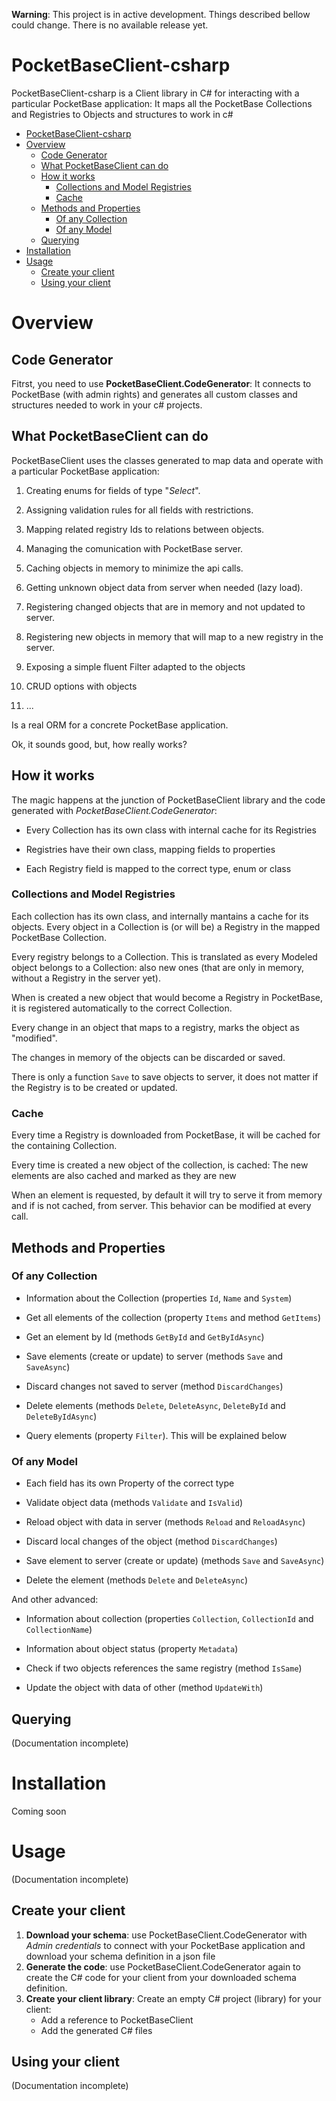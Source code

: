 **Warning**: This project is in active development. Things described bellow could change. There is no available release yet.

# PocketBaseClient-csharp

PocketBaseClient-csharp is a Client library in C# for interacting with a particular PocketBase application: It maps all the PocketBase Collections and Registries to Objects and structures to work in c#

* [PocketBaseClient-csharp](#pocketbaseclient-csharp)
* [Overview](#overview)
  * [Code Generator](#code-generator)
  * [What PocketBaseClient can do](#what-pocketbaseclient-can-do)
  * [How it works](#how-it-works)
    * [Collections and Model Registries](#collections-and-model-registries)
    * [Cache](#cache)
  * [Methods and Properties](#methods-and-properties)
    * [Of any Collection](#of-any-collection)
    * [Of any Model](#of-any-model)
  * [Querying](#querying)
* [Installation](#installation)
* [Usage](#usage)
  * [Create your client](#create-your-client)
  * [Using your client](#using-your-client)

# Overview

## Code Generator

Fitrst, you need to use **PocketBaseClient.CodeGenerator**: It connects to PocketBase (with admin rights) and generates all custom classes and structures needed to work in your c# projects.

## What PocketBaseClient can do

PocketBaseClient uses the classes generated to map data and operate with a particular PocketBase application: 

1. Creating enums for fields of type "*Select*".

2. Assigning validation rules for all fields with restrictions.

3. Mapping related registry Ids to relations between objects.

4. Managing the comunication with PocketBase server.

5. Caching objects in memory to minimize the api calls.

6. Getting unknown object data from server when needed (lazy load).

7. Registering changed objects that are in memory and not updated to server.

8. Registering new objects in memory that will map to a new registry in the server. 

9. Exposing a simple fluent Filter adapted to the objects

10. CRUD options with objects

11. ...

Is a real ORM for a concrete PocketBase application.

Ok, it sounds good, but, how really works?

## How it works

The magic happens at the junction of PocketBaseClient library and the code generated with *PocketBaseClient.CodeGenerator*:

- Every Collection has its own class with internal cache for its Registries

- Registries have their own class, mapping fields to properties

- Each Registry field is mapped to the correct type, enum or class

### Collections and Model Registries

Each collection has its own class, and internally mantains a cache for its objects. Every object in a Collection is (or will be) a Registry in the mapped PocketBase Collection.

Every registry belongs to a Collection. This is translated as every Modeled object belongs to a Collection: also new ones (that are only in memory, without a Registry in the server yet).

When is created a new object that would become a Registry in PocketBase, it is registered automatically to the correct Collection.

Every change in an object that maps to a registry, marks the object as "modified".

The changes in memory of the objects can be discarded or saved.

There is only a function `Save` to save objects to server, it does not matter if the Registry is to be created or updated.

### Cache

Every time a Registry is downloaded from PocketBase, it will be cached for the containing Collection. 

Every time is created a new object of the collection, is cached: The new elements are also cached and marked as they are new

When an element is requested, by default it will try to serve it from memory and if is not cached, from server. This behavior can be modified at every call.

## Methods and Properties

### Of any Collection

- Information about the Collection (properties `Id`, `Name` and `System`)

- Get all elements of the collection (property `Items` and method `GetItems`)

- Get an element by Id (methods `GetById` and `GetByIdAsync`)

- Save elements (create or update) to server (methods `Save` and `SaveAsync`)

- Discard changes not saved to server (method `DiscardChanges`)

- Delete elements (methods `Delete`, `DeleteAsync`, `DeleteById` and `DeleteByIdAsync`)

- Query elements (property `Filter`). This will be explained below

### Of any Model

* Each field has its own Property of the correct type

* Validate object data (methods `Validate` and `IsValid`)

* Reload object with data in server (methods `Reload` and `ReloadAsync`)

* Discard local changes of the object (method `DiscardChanges`)

* Save element to server (create or update) (methods `Save` and `SaveAsync`)

* Delete the element (methods `Delete` and `DeleteAsync`)

And other advanced:

- Information about collection (properties `Collection`, `CollectionId` and `CollectionName`)

- Information about object status (property `Metadata`)

- Check if two objects references the same registry (method `IsSame`)

- Update the object with data of other (method `UpdateWith`)

## Querying

(Documentation incomplete)

# Installation

Coming soon

# Usage

(Documentation incomplete)

## Create your client

1. **Download your schema**: use PocketBaseClient.CodeGenerator with *Admin credentials* to connect with your PocketBase application and download your schema definition in a json file
2. **Generate the code**: use PocketBaseClient.CodeGenerator again to create the C# code for your client from your downloaded schema definition.
3. **Create your client library**: Create an empty C# project (library) for your client:
   - Add a reference to PocketBaseClient
   - Add the generated C# files

## Using your client

(Documentation incomplete)
